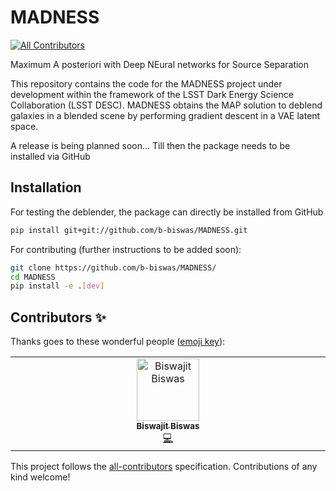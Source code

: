 # MADNESS
<!-- ALL-CONTRIBUTORS-BADGE:START - Do not remove or modify this section -->
[![All Contributors](https://img.shields.io/badge/all_contributors-1-orange.svg?style=flat-square)](#contributors-)
<!-- ALL-CONTRIBUTORS-BADGE:END -->

Maximum A posteriori with Deep NEural networks for Source Separation

This repository contains the code for the MADNESS project under development within the framework of the LSST Dark Energy Science Collaboration (LSST DESC).
MADNESS obtains the MAP solution to deblend galaxies in a blended scene by performing gradient descent in a VAE latent space.

A release is being planned soon... 
Till then the package needs to be installed via GitHub

## Installation
For testing the deblender, the package can directly be installed from GitHub
```bash
pip install git+git://github.com/b-biswas/MADNESS.git
```
For contributing (further instructions to be added soon):
```bash
git clone https://github.com/b-biswas/MADNESS/
cd MADNESS
pip install -e .[dev]
```

## Contributors ✨

Thanks goes to these wonderful people ([emoji key](https://allcontributors.org/docs/en/emoji-key)):

<!-- ALL-CONTRIBUTORS-LIST:START - Do not remove or modify this section -->
<!-- prettier-ignore-start -->
<!-- markdownlint-disable -->
<table>
  <tbody>
    <tr>
      <td align="center" valign="top" width="14.28%"><a href="https://github.com/b-biswas"><img src="https://avatars.githubusercontent.com/u/44917825?v=4?s=100" width="100px;" alt="Biswajit Biswas"/><br /><sub><b>Biswajit Biswas</b></sub></a><br /><a href="https://github.com/b-biswas/MADNESS/commits?author=b-biswas" title="Code">💻</a></td>
    </tr>
  </tbody>
</table>

<!-- markdownlint-restore -->
<!-- prettier-ignore-end -->

<!-- ALL-CONTRIBUTORS-LIST:END -->

This project follows the [all-contributors](https://github.com/all-contributors/all-contributors) specification. Contributions of any kind welcome!